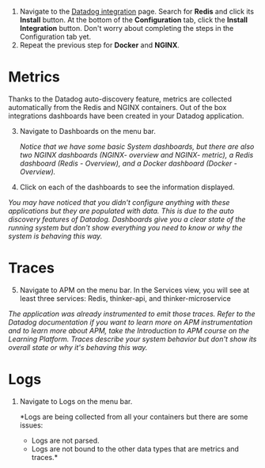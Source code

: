 1. Navigate to the <a href="htthttps://app.datadoghq.com/account/settings" target="_datadog">Datadog integration</a> page. Search for **Redis** and click its **Install** button. At the bottom of the **Configuration** tab, click the **Install Integration** button. Don't worry about completing the steps in the Configuration tab yet.
2. Repeat the previous step for **Docker** and **NGINX**.

# Metrics

Thanks to the Datadog auto-discovery feature, metrics are collected automatically from the Redis and NGINX containers. Out of the box integrations dashboards have been created in your Datadog application.

3. Navigate to Dashboards on the menu bar. 
   
   *Notice that we have some basic System dashboards, but there are also two NGINX dashboards (NGINX- overview and NGINX- metric), a Redis dashboard (Redis - Overview), and a Docker dashboard (Docker - Overview).*

4. Click on each of the dashboards to see the information displayed.
  
  *You may have noticed that you didn't configure anything with these applications but they are populated with data. This is due to the auto discovery features of Datadog. Dashboards give you a clear state of the running system but don't show everything you need to know or why the system is behaving this way.*

# Traces

5. Navigate to APM on the menu bar. In the Services view, you will see at least three services: Redis, thinker-api, and thinker-microservice

  *The application was already instrumented to emit those traces. Refer to the Datadog documentation if you want to learn more on APM instrumentation and to learn more about APM, take the Introduction to APM course on the Learning Platform. Traces describe your system behavior but don't show its overall state or why it's behaving this way.*

# Logs

1. Navigate to Logs on the menu bar.

   *Logs are being collected from all your containers but there are some issues:
    * Logs are not parsed.
    * Logs are not bound to the other data types that are metrics and traces.*



